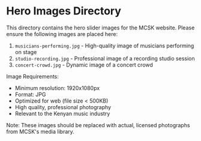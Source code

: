 # Hero Images Directory

This directory contains the hero slider images for the MCSK website. Please ensure the following images are placed here:

1. `musicians-performing.jpg` - High-quality image of musicians performing on stage
2. `studio-recording.jpg` - Professional image of a recording studio session
3. `concert-crowd.jpg` - Dynamic image of a concert crowd

Image Requirements:
- Minimum resolution: 1920x1080px
- Format: JPG
- Optimized for web (file size < 500KB)
- High quality, professional photography
- Relevant to the Kenyan music industry

Note: These images should be replaced with actual, licensed photographs from MCSK's media library. 